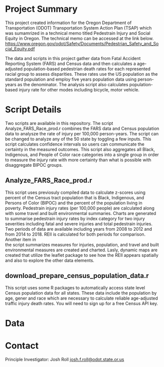 # Project Summary  
This project created information for the Oregon Department of Transportation (ODOT) Transportation System Action Plan (TSAP) which was sumamrized in a technical memo titled Pedestrain Injury and Social Equity in Oregon.  The technical memo can be accessed at the link below.  
https://www.oregon.gov/odot/Safety/Documents/Pedestrian_Safety_and_Social_Equity.pdf  

The data and scripts in this project gather data from Fatal Accident Reporting System (FARS) and Census data and then calculates a age-adjusted 
population-based pedestrian death rates for each represented racial group to assess disparities.  These rates use the US population as the standard population and employ five years population data using 
person-years as the denominator.  The analysis script also calculates population-based injury rate for other modes including bicycle, motor vehicle.

# Script Details  
Two scripts are available in this repository.  The script Analyze_FARS_Race_prod.r combines the FARS data and Census population data to analysze the rate of injury per 100,000 person-years.  The script can be changed to analyze
any of the 50 state by toggling a few inputs.  This script calculates confidence intervals so users can communicate the certainty in the measured outcomes.  This script also aggregates all Black, Indigenous, 
and People of Color race categories into a single group in order to measure the injury rate with more certainty than what is possible with disaggregate BIPOC groups.  

## Analyze_FARS_Race_prod.r
This script uses previosuly compiled data to calculate z-scores using percent of the Census tract population that is Black, Indigenous, and Persons of Color (BIPOC) and the percent of the population living in poverty.
Pedestrain injury rates (per 100,000 people) are calculated along with some travel and built environmental summaries.  Charts are generated to summarise pedestrain injury rates by index category for two injury severities 
including fatal and severe injuries and total pedestrain injuries.  Two periods of data are available including years from 2008 to 2012 and from 2014 to 2018.  REII is calculated for both periods for comparison.  Another item in  
the script summarizes measures for injuries, population, and travel and built environmental measures are created and charted. Lasly, dynamic maps are created that utilize the leaflet package to see how the REII appears 
spatially and also to explore the other data elements.  

## download_prepare_census_population_data.r
This script uses some R packages to automatically access state level Census population data for all states.  These data include the population by age, gener and race which are necessary to calculate reliable
age-adjusted traffic injury death rates.  You will need to sign up for a free Census API key.  

# Data


# Contact
Principle Investigator: Josh Roll  josh.f.roll@odot.state.or.us  
